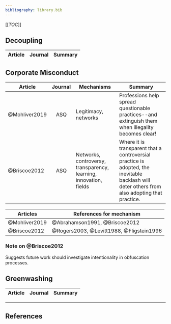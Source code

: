 ```yaml
---
bibliography: library.bib
---
```


[[_TOC_]]

## Decoupling

Article     | Journal   | Summary
---         | :-:       | ---


## Corporate Misconduct

Article         |Journal    | Mechanisms                                                        | Summary    
------          |:-:        | ---------                                                         | ----------------
@Mohliver2019   |ASQ        | Legitimacy, networks                                              | Professions help spread questionable practices--and extinguish them when illegality becomes clear!
@Briscoe2012    | ASQ       | Networks, controversy, transparency, learning, innovation, fields | Where it is transparent that a controversial practice is adopted, the inevitable backlash will deter others from also adopting that practice.

Articles        | References for mechanism
---             | ------
@Mohliver2019   | @Abrahamson1991, @Briscoe2012
@Briscoe2012    | @Rogers2003, @Levitt1988, @Fligstein1996

### Note on @Briscoe2012

Suggests future work should investigate intentionality in obfuscation processes.

## Greenwashing

Article     | Journal   | Summary
---         | :-:       | ---

---

## References
